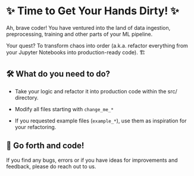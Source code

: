 # ✨ Time to Get Your Hands Dirty! ✨

Ah, brave coder! You have ventured into the land of data ingestion, 
preprocessing, training and other parts of your ML pipeline. 

Your quest? To transform chaos into order (a.k.a. refactor everything from 
your Jupyter Notebooks into production-ready code). 🏗️

## 🛠️ What do you need to do?

- Take your logic and refactor it into production code within the src/ directory.

- Modify all files starting with `change_me_*`

- If you requested example files (`example_*`), use them as inspiration for your 
refactoring.

## 🚀 Go forth and code!

If you find any bugs, errors or if you have ideas for improvements and feedback,
please do reach out to us.
